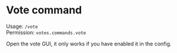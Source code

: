 # Vote command

Usage: `/vote`<br>
Permission: `votes.commands.vote`

Open the vote GUI, it only works if you have enabled it in the config.